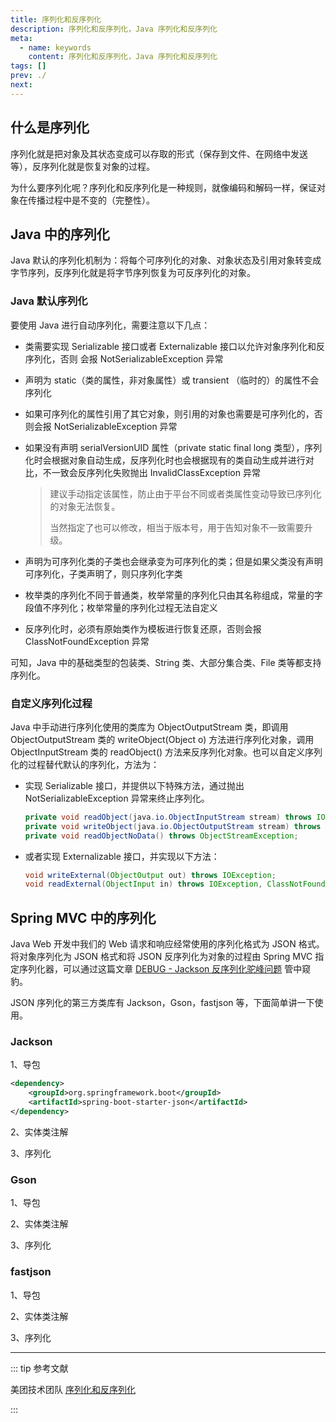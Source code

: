 ```yaml
---
title: 序列化和反序列化
description: 序列化和反序列化，Java 序列化和反序列化
meta:
  - name: keywords
    content: 序列化和反序列化，Java 序列化和反序列化
tags: []
prev: ./
next: 
---
```


## 什么是序列化

序列化就是把对象及其状态变成可以存取的形式（保存到文件、在网络中发送等），反序列化就是恢复对象的过程。

为什么要序列化呢？序列化和反序列化是一种规则，就像编码和解码一样，保证对象在传播过程中是不变的（完整性）。

## Java 中的序列化

Java 默认的序列化机制为：将每个可序列化的对象、对象状态及引用对象转变成字节序列，反序列化就是将字节序列恢复为可反序列化的对象。

### Java 默认序列化

要使用 Java 进行自动序列化，需要注意以下几点：

- 类需要实现 Serializable 接口或者 Externalizable 接口以允许对象序列化和反序列化，否则 会报 NotSerializableException 异常

- 声明为 static（类的属性，非对象属性）或 transient （临时的）的属性不会序列化

- 如果可序列化的属性引用了其它对象，则引用的对象也需要是可序列化的，否则会报 NotSerializableException 异常

- 如果没有声明 serialVersionUID 属性（private static final long 类型），序列化时会根据对象自动生成，反序列化时也会根据现有的类自动生成并进行对比，不一致会反序列化失败抛出 InvalidClassException 异常

  > 建议手动指定该属性，防止由于平台不同或者类属性变动导致已序列化的对象无法恢复。
  >
  > 当然指定了也可以修改，相当于版本号，用于告知对象不一致需要升级。

- 声明为可序列化类的子类也会继承变为可序列化的类；但是如果父类没有声明可序列化，子类声明了，则只序列化字类

- 枚举类的序列化不同于普通类，枚举常量的序列化只由其名称组成，常量的字段值不序列化；枚举常量的序列化过程无法自定义

- 反序列化时，必须有原始类作为模板进行恢复还原，否则会报 ClassNotFoundException 异常

可知，Java 中的基础类型的包装类、String 类、大部分集合类、File 类等都支持序列化。

### 自定义序列化过程

Java 中手动进行序列化使用的类库为 ObjectOutputStream 类，即调用 ObjectOutputStream 类的 writeObject(Object o) 方法进行序列化对象，调用 ObjectInputStream 类的 readObject() 方法来反序列化对象。也可以自定义序列化的过程替代默认的序列化，方法为：

- 实现 Serializable 接口，并提供以下特殊方法，通过抛出 NotSerializableException 异常来终止序列化。

  ```java
  private void readObject(java.io.ObjectInputStream stream) throws IOException, ClassNotFoundException;
  private void writeObject(java.io.ObjectOutputStream stream) throws IOException;
  private void readObjectNoData() throws ObjectStreamException;
  ```

- 或者实现 Externalizable 接口，并实现以下方法：

  ```java
  void writeExternal(ObjectOutput out) throws IOException;
  void readExternal(ObjectInput in) throws IOException, ClassNotFoundException;
  ```

## Spring MVC 中的序列化

Java Web 开发中我们的 Web 请求和响应经常使用的序列化格式为 JSON 格式。将对象序列化为 JSON 格式和将 JSON 反序列化为对象的过程由 Spring MVC 指定序列化器，可以通过这篇文章 [DEBUG - Jackson 反序列化驼峰问题](./jackson-serialization) 管中窥豹。

JSON 序列化的第三方类库有 Jackson，Gson，fastjson 等，下面简单讲一下使用。

### Jackson

1、导包

```xml
<dependency>
    <groupId>org.springframework.boot</groupId>
    <artifactId>spring-boot-starter-json</artifactId>
</dependency>
```

2、实体类注解

3、序列化

### Gson

1、导包

2、实体类注解

3、序列化

### fastjson

1、导包

2、实体类注解

3、序列化

---

::: tip 参考文献

美团技术团队 [序列化和反序列化](https://tech.meituan.com/2015/02/26/serialization-vs-deserialization.html)

:::